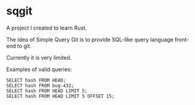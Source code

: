 # sqgit

A project I created to learn Rust.

The idea of Simple Query Git is to provide SQL-like query language front-end to git.

Currently it is very limited.

Examples of valid queries:

```
SELECT hash FROM HEAD;
SELECT hash FROM bug-432;
SELECT hash FROM HEAD LIMIT 5;
SELECT hash FROM HEAD LIMIT 5 OFFSET 15;
```
